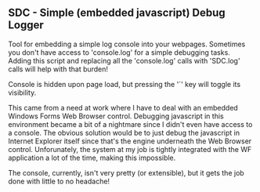 ## SDC - Simple (embedded javascript) Debug Logger

Tool for embedding a simple log console into your webpages. Sometimes you don't have access to 'console.log' for a simple debugging tasks. Adding this script and replacing all the 'console.log' calls with 'SDC.log' calls will help with that burden!

Console is hidden upon page load, but pressing the '`' key will toggle its visibility.

This came from a need at work where I have to deal with an embedded Windows Forms Web Browser control. Debugging javascript in this environment became a bit of a nightmare since I didn't even have access to a console. The obvious solution would be to just debug the javascript in Internet Explorer itself since that's the engine underneath the Web Browser control. Unforunately, the system at my job is tightly integrated with the WF application a lot of the time, making this impossible.

The console, currently, isn't very pretty (or extensible), but it gets the job done with little to no headache!
